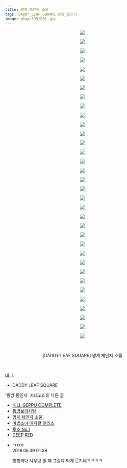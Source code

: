 ```yaml
---
title: 명계 체인지 소울
tags: DADDY_LEAF_SQUARE 동방_동인지
image: ghap/399/001.jpg
---
```

<div class="article">
<p style="text-align: center; clear: none; float: none;"><img src="{{ site.nasurl }}/ghap/399/001.jpg"/></p>
<p style="text-align: center; clear: none; float: none;"><img src="{{ site.nasurl }}/ghap/399/002.jpg"/></p>
<p style="text-align: center; clear: none; float: none;"><img src="{{ site.nasurl }}/ghap/399/003.jpg"/></p>
<p style="text-align: center; clear: none; float: none;"><img src="{{ site.nasurl }}/ghap/399/004.jpg"/></p>
<p style="text-align: center; clear: none; float: none;"><img src="{{ site.nasurl }}/ghap/399/005.jpg"/></p>
<p style="text-align: center; clear: none; float: none;"><img src="{{ site.nasurl }}/ghap/399/006.jpg"/></p>
<p style="text-align: center; clear: none; float: none;"><img src="{{ site.nasurl }}/ghap/399/007.jpg"/></p>
<p style="text-align: center; clear: none; float: none;"><img src="{{ site.nasurl }}/ghap/399/008.jpg"/></p>
<p style="text-align: center; clear: none; float: none;"><img src="{{ site.nasurl }}/ghap/399/009.jpg"/></p>
<p style="text-align: center; clear: none; float: none;"><img src="{{ site.nasurl }}/ghap/399/010.jpg"/></p>
<p style="text-align: center; clear: none; float: none;"><img src="{{ site.nasurl }}/ghap/399/011.jpg"/></p>
<p style="text-align: center; clear: none; float: none;"><img src="{{ site.nasurl }}/ghap/399/012.jpg"/></p>
<p style="text-align: center; clear: none; float: none;"><img src="{{ site.nasurl }}/ghap/399/013.jpg"/></p>
<p style="text-align: center; clear: none; float: none;"><img src="{{ site.nasurl }}/ghap/399/014.jpg"/></p>
<p style="text-align: center; clear: none; float: none;"><img src="{{ site.nasurl }}/ghap/399/015.jpg"/></p>
<p style="text-align: center; clear: none; float: none;"><img src="{{ site.nasurl }}/ghap/399/016.jpg"/></p>
<p style="text-align: center; clear: none; float: none;"><img src="{{ site.nasurl }}/ghap/399/017.jpg"/></p>
<p style="text-align: center; clear: none; float: none;"><img src="{{ site.nasurl }}/ghap/399/018.jpg"/></p>
<p style="text-align: center; clear: none; float: none;"><img src="{{ site.nasurl }}/ghap/399/019.jpg"/></p>
<p style="text-align: center; clear: none; float: none;"><img src="{{ site.nasurl }}/ghap/399/020.jpg"/></p>
<p style="text-align: center; clear: none; float: none;"><img src="{{ site.nasurl }}/ghap/399/021.jpg"/></p>
<p style="text-align: center; clear: none; float: none;"><img src="{{ site.nasurl }}/ghap/399/022.jpg"/></p>
<p style="text-align: center; clear: none; float: none;"><img src="{{ site.nasurl }}/ghap/399/023.jpg"/></p>
<p style="text-align: center; clear: none; float: none;"><img src="{{ site.nasurl }}/ghap/399/024.jpg"/></p>
<p style="text-align: center; clear: none; float: none;"><img src="{{ site.nasurl }}/ghap/399/025.jpg"/></p>
<p style="text-align: center; clear: none; float: none;"><img src="{{ site.nasurl }}/ghap/399/026.jpg"/></p>
<p style="text-align: center; clear: none; float: none;"><img src="{{ site.nasurl }}/ghap/399/027.jpg"/></p>
<p style="text-align: center; clear: none; float: none;"><img src="{{ site.nasurl }}/ghap/399/028.jpg"/></p>
<p style="text-align: center; clear: none; float: none;"><img src="{{ site.nasurl }}/ghap/399/029.jpg"/></p>
<p style="text-align: center; clear: none; float: none;"><img src="{{ site.nasurl }}/ghap/399/030.jpg"/></p>
<p style="text-align: center; clear: none; float: none;"><img src="{{ site.nasurl }}/ghap/399/031.jpg"/></p>
<p style="text-align: center; clear: none; float: none;"><img src="{{ site.nasurl }}/ghap/399/032.jpg"/></p>
<p style="text-align: center; clear: none; float: none;"><img src="{{ site.nasurl }}/ghap/399/033.jpg"/></p>
<p style="text-align: center; clear: none; float: none;"><img src="{{ site.nasurl }}/ghap/399/034.jpg"/></p>
<p style="text-align: center; clear: none; float: none;"><br/></p>
<p style="text-align: center; clear: none; float: none;">[DADDY LEAF SQUARE] 명계 체인지 소울</p>
<p><br/></p>
</div><div class="tagTrail">
<p>태그: </p>
<ul>
<li>DADDY LEAF SQUARE</li>
</ul>
</div><div class="another">
<p>'동방 동인지' 카테고리의 다른 글</p>
<ul>
<li><a href="/2016-06-21-ghap_402">KILL GEPPU COMPLETE</a></li>
<li><a href="/2016-06-21-ghap_401">동방보리사탕</a></li>
<li><a href="/2016-06-21-ghap_399">명계 체인지 소울</a></li>
<li><a href="/2016-06-21-ghap_397">마법소녀 매지컬 앨리스</a></li>
<li><a href="/2016-06-21-ghap_396">토호 No.1</a></li>
<li><a href="/2016-06-21-ghap_395">DEEP RED</a></li>
</ul>
</div><div class="cb_module cb_fluid">
<div class="cb_wrt cb_profile">
<div class="comment">
<ul>
<li class="cb_thumb_off" id="comment15268282">
<div class="cb_comment_area">
<div class="cb_info_area">
<div class="cb_section">
<span class="cb_nick_name">ㄱㅁㅎ</span>
</div>
<div class="cb_section">
<span class="cb_date">2018.06.09 01:39 </span>
</div>
</div>
<div class="cb_dsc_comment">
<p class="cb_dsc">
											빵빵하다 샤우팅 칠 때 그림체 되게 웃기네ㅋㅋㅋㅋ
										</p>
</div>
</div></li>
</ul>
</div>
</div><!-- commentList close -->
</div>